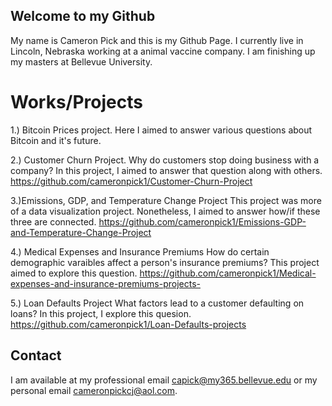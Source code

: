 ## Welcome to my Github

My name is Cameron Pick and this is my Github Page. I currently live in Lincoln, Nebraska working at a animal vaccine company. I am finishing up my masters at Bellevue University.


# Works/Projects
1.) Bitcoin Prices project.
Here I aimed to answer various questions about Bitcoin and it's future.
<base href="/https://github.com/cameronpick1/Bitcoin-Prices-Project/">

2.) Customer Churn Project.
Why do customers stop doing business with a company? In this project, I aimed to answer that question along with others. 
https://github.com/cameronpick1/Customer-Churn-Project

3.)Emissions, GDP, and Temperature Change Project
This project was more of a data visualization project. Nonetheless, I aimed to answer how/if these three are connected. 
 https://github.com/cameronpick1/Emissions-GDP-and-Temperature-Change-Project

4.) Medical Expenses and Insurance Premiums
How do certain demographic varaibles affect a person's insurance premiums? This project aimed to explore this question.
https://github.com/cameronpick1/Medical-expenses-and-insurance-premiums-projects-

5.)  Loan Defaults Project
What factors lead to a customer defaulting on loans? In this project, I explore this quesion. 
https://github.com/cameronpick1/Loan-Defaults-projects
## Contact
I am available at my professional email capick@my365.bellevue.edu or my personal email cameronpickcj@aol.com. 


